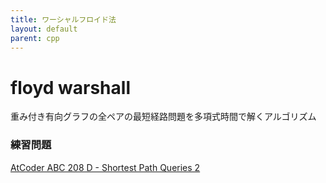 ```yaml
---
title: ワーシャルフロイド法
layout: default
parent: cpp
---
```


# floyd warshall
重み付き有向グラフの全ペアの最短経路問題を多項式時間で解くアルゴリズム

### 練習問題
<a href="https://atcoder.jp/contests/abc208/tasks/abc208_d" target="_blank">AtCoder ABC 208 D - Shortest Path Queries 2</a>